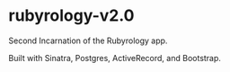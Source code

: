# rubyrology-v2.0

Second Incarnation of the Rubyrology app.

Built with Sinatra, Postgres, ActiveRecord, and Bootstrap. 
